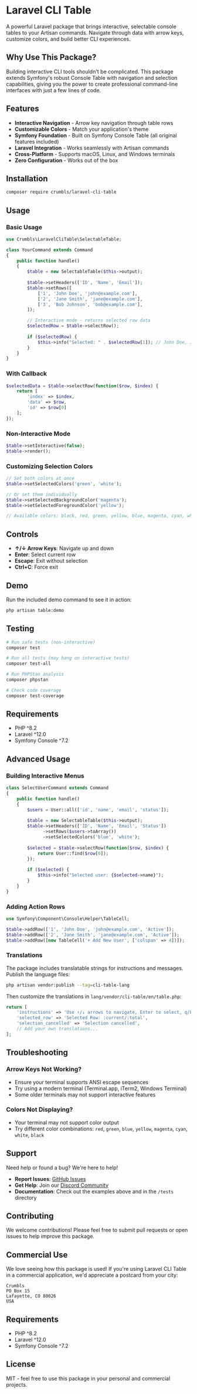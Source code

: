 # Laravel CLI Table

A powerful Laravel package that brings interactive, selectable console tables to your Artisan commands. Navigate through data with arrow keys, customize colors, and build better CLI experiences.

## Why Use This Package?

Building interactive CLI tools shouldn't be complicated. This package extends Symfony's robust Console Table with navigation and selection capabilities, giving you the power to create professional command-line interfaces with just a few lines of code.

## Features

- **Interactive Navigation** - Arrow key navigation through table rows
- **Customizable Colors** - Match your application's theme
- **Symfony Foundation** - Built on Symfony Console Table (all original features included)
- **Laravel Integration** - Works seamlessly with Artisan commands
- **Cross-Platform** - Supports macOS, Linux, and Windows terminals
- **Zero Configuration** - Works out of the box

## Installation

```bash
composer require crumbls/laravel-cli-table
```

## Usage

### Basic Usage

```php
use Crumbls\LaravelCliTable\SelectableTable;

class YourCommand extends Command
{
    public function handle()
    {
        $table = new SelectableTable($this->output);
        
        $table->setHeaders(['ID', 'Name', 'Email']);
        $table->setRows([
            ['1', 'John Doe', 'john@example.com'],
            ['2', 'Jane Smith', 'jane@example.com'],
            ['3', 'Bob Johnson', 'bob@example.com'],
        ]);

        // Interactive mode - returns selected row data
        $selectedRow = $table->selectRow();
        
        if ($selectedRow) {
            $this->info("Selected: " . $selectedRow[1]); // John Doe, Jane Smith, etc.
        }
    }
}
```

### With Callback

```php
$selectedData = $table->selectRow(function($row, $index) {
    return [
        'index' => $index,
        'data' => $row,
        'id' => $row[0]
    ];
});
```

### Non-Interactive Mode

```php
$table->setInteractive(false);
$table->render(); 
```

### Customizing Selection Colors

```php
// Set both colors at once
$table->setSelectedColors('green', 'white');

// Or set them individually
$table->setSelectedBackgroundColor('magenta');
$table->setSelectedForegroundColor('yellow');

// Available colors: black, red, green, yellow, blue, magenta, cyan, white
```

## Controls

- **↑/↓ Arrow Keys**: Navigate up and down
- **Enter**: Select current row
- **Escape**: Exit without selection
- **Ctrl+C**: Force exit

## Demo

Run the included demo command to see it in action:

```bash
php artisan table:demo
```

## Testing

```bash
# Run safe tests (non-interactive)
composer test

# Run all tests (may hang on interactive tests)
composer test-all

# Run PHPStan analysis
composer phpstan

# Check code coverage
composer test-coverage
```

## Requirements

- PHP ^8.2
- Laravel ^12.0
- Symfony Console ^7.2

## Advanced Usage

### Building Interactive Menus

```php
class SelectUserCommand extends Command
{
    public function handle()
    {
        $users = User::all(['id', 'name', 'email', 'status']);
        
        $table = new SelectableTable($this->output);
        $table->setHeaders(['ID', 'Name', 'Email', 'Status'])
              ->setRows($users->toArray())
              ->setSelectedColors('blue', 'white');
        
        $selected = $table->selectRow(function($row, $index) {
            return User::find($row[0]);
        });
        
        if ($selected) {
            $this->info("Selected user: {$selected->name}");
        }
    }
}
```

### Adding Action Rows

```php
use Symfony\Component\Console\Helper\TableCell;

$table->addRow(['1', 'John Doe', 'john@example.com', 'Active']);
$table->addRow(['2', 'Jane Smith', 'jane@example.com', 'Active']);
$table->addRow([new TableCell('+ Add New User', ['colspan' => 4])]);
```

### Translations

The package includes translatable strings for instructions and messages. Publish the language files:

```bash
php artisan vendor:publish --tag=cli-table-lang
```

Then customize the translations in `lang/vendor/cli-table/en/table.php`:

```php
return [
    'instructions' => 'Use ↑/↓ arrows to navigate, Enter to select, q/Esc to exit',
    'selected_row' => 'Selected Row: :current/:total',
    'selection_cancelled' => 'Selection cancelled',
    // Add your own translations...
];
```

## Troubleshooting

### Arrow Keys Not Working?
- Ensure your terminal supports ANSI escape sequences
- Try using a modern terminal (Terminal.app, iTerm2, Windows Terminal)
- Some older terminals may not support interactive features

### Colors Not Displaying?
- Your terminal may not support color output
- Try different color combinations: `red`, `green`, `blue`, `yellow`, `magenta`, `cyan`, `white`, `black`

## Support

Need help or found a bug? We're here to help!

- **Report Issues**: [GitHub Issues](https://github.com/crumbls/laravel-cli-table/issues)
- **Get Help**: Join our [Discord Community](https://discord.com/channels/1389657726531145848/1396936001942978591)
- **Documentation**: Check out the examples above and in the `/tests` directory

## Contributing

We welcome contributions! Please feel free to submit pull requests or open issues to help improve this package.

## Commercial Use

We love seeing how this package is used! If you're using Laravel CLI Table in a commercial application, we'd appreciate a postcard from your city:

```
Crumbls
PO Box 15
Lafayette, CO 80026
USA
```

## Requirements

- PHP ^8.2
- Laravel ^12.0
- Symfony Console ^7.2

## License

MIT - feel free to use this package in your personal and commercial projects.